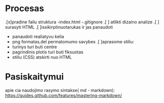 # Procesas

.[x]pradine failu struktura
  -index.html
  -.gitignore
.[ ] atlikti dizaino analize
.[ ] surasyti HTML
.[ ]issikirptinuotarukas ir jas panaudoti
  - panaudoti realiatyvu kelia
  - png formatas,del permatomumo savybes
.[ ]aprasome stiliu:
 - turinys turi buti centre
 - pagrindinis plotis turi buti fiksuotas 
 - stiliu (CSS) atskirti nuo HTML

# Pasiskaitymui

apie cia naudojimo rasymo sintakse( md - markdown):
https://guides.github.com/features/mastering-markdown/